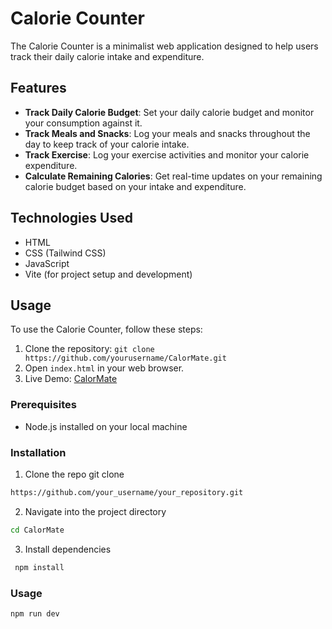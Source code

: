 # Calorie Counter

The Calorie Counter is a minimalist web application designed to help users track their daily calorie intake and expenditure.

## Features

- **Track Daily Calorie Budget**: Set your daily calorie budget and monitor your consumption against it.
- **Track Meals and Snacks**: Log your meals and snacks throughout the day to keep track of your calorie intake.
- **Track Exercise**: Log your exercise activities and monitor your calorie expenditure.
- **Calculate Remaining Calories**: Get real-time updates on your remaining calorie budget based on your intake and expenditure.

## Technologies Used

- HTML
- CSS (Tailwind CSS)
- JavaScript
- Vite (for project setup and development)

## Usage

To use the Calorie Counter, follow these steps:

1. Clone the repository: `git clone https://github.com/yourusername/CalorMate.git`
2. Open `index.html` in your web browser.
3. Live Demo: <a href="calormate.netlify.app" target="_blank">CalorMate</a>


### Prerequisites

- Node.js installed on your local machine
### Installation

1. Clone the repo git clone 
```bash
https://github.com/your_username/your_repository.git
```

2. Navigate into the project directory 


```bash
cd CalorMate
```

3. Install dependencies

```bash
 npm install
 ```


### Usage

```bash
npm run dev
 ```
